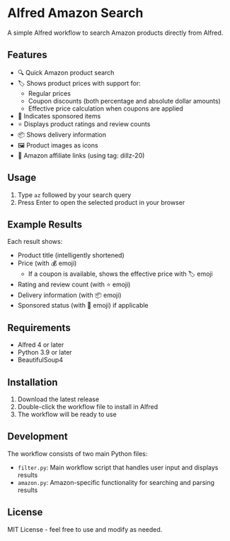 # Alfred Amazon Search

A simple Alfred workflow to search Amazon products directly from Alfred.

## Features

- 🔍 Quick Amazon product search
- 🏷️ Shows product prices with support for:
  - Regular prices
  - Coupon discounts (both percentage and absolute dollar amounts)
  - Effective price calculation when coupons are applied
- 📢 Indicates sponsored items
- ⭐ Displays product ratings and review counts
- 📦 Shows delivery information
- 🖼️ Product images as icons
- 🔗 Amazon affiliate links (using tag: dillz-20)

## Usage

1. Type `az` followed by your search query
2. Press Enter to open the selected product in your browser

## Example Results

Each result shows:
- Product title (intelligently shortened)
- Price (with 💰 emoji)
  - If a coupon is available, shows the effective price with 🏷️ emoji
- Rating and review count (with ⭐ emoji)
- Delivery information (with 📦 emoji)
- Sponsored status (with 📢 emoji) if applicable

## Requirements

- Alfred 4 or later
- Python 3.9 or later
- BeautifulSoup4

## Installation

1. Download the latest release
2. Double-click the workflow file to install in Alfred
3. The workflow will be ready to use

## Development

The workflow consists of two main Python files:
- `filter.py`: Main workflow script that handles user input and displays results
- `amazon.py`: Amazon-specific functionality for searching and parsing results

## License

MIT License - feel free to use and modify as needed.
